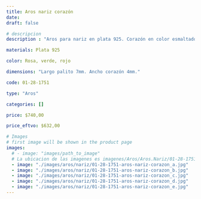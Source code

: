 ```yaml
---
title: Aros nariz corazón
date: 
draft: false

# descripcion
description : "Aros para nariz en plata 925. Corazón en color esmaltado. Traba con la bolita. Precio por unidad."

materials: Plata 925

color: Rosa, verde, rojo

dimensions: "Largo palito 7mm. Ancho corazón 4mm."

code: 01-28-1751

type: "Aros"

categories: []

price: $740,00

price_eftvo: $632,00

# Images
# first image will be shown in the product page
images:
  # - image: "images/path_to_image"
  # La ubicacion de las imagenes es imagenes/Aros/Aros.Nariz/01-28-1751-aros-nariz-corazon
  - image: "./images/aros/nariz/01-28-1751-aros-nariz-corazon_a.jpg"
  - image: "./images/aros/nariz/01-28-1751-aros-nariz-corazon_b.jpg"
  - image: "./images/aros/nariz/01-28-1751-aros-nariz-corazon_c.jpg"
  - image: "./images/aros/nariz/01-28-1751-aros-nariz-corazon_d.jpg"
  - image: "./images/aros/nariz/01-28-1751-aros-nariz-corazon_e.jpg"
---
```

